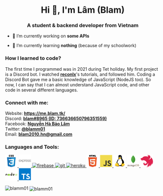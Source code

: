 <h1 align="center">Hi 👋, I'm Lâm (Blam)</h1>
<h3 align="center">A student & backend developer from Vietnam</h3>

- 🔭 I’m currently working on **some APIs**

- 🌱 I’m currently learning **nothing** (because of my schoolwork)

<h3 align="left">How I learned to code?</h3>
The first time I programmed was in 2021 during Tet holiday. My first project is a Discord bot. I watched <a href="https://github.com/reconlx"><strong>reconlx</strong></a>'s tutorials, and followed him. Coding a Discord Bot gave me a basic knowledge of JavaScript (NodeJS too). So now, I can say that I can almost understand JavaScript code, and other code in several different languages.

<h3 align="left">Connect with me:</h3>
Website: <a href="https://me.blam.tk"><strong>https://me.blam.tk/</strong></a><br />
Discord: <a href="https://discord.com/users/736636650796351559"><strong>blam#8965 (ID: 736636650796351559)</strong></a><br />
Facebook: <a href="https://www.facebook.com/blamm01"><strong>Nguyễn Hà Bảo Lâm</strong></a><br />
Twitter: <a href="https://twitter.com/blamm01"><strong>@blamm01</strong></a><br />
Email: <a href="mailto:blam2010.hn@gmail.com"><strong>blam2010.hn@gmail.com</strong></a><br />

<h3 align="left">Languages and Tools:</h3>
<p align="left"> <a href="https://www.w3schools.com/css/" target="_blank" rel="noreferrer"> <img src="https://raw.githubusercontent.com/devicons/devicon/master/icons/css3/css3-original-wordmark.svg" alt="css3" width="40" height="40"/> </a> <a href="https://expressjs.com" target="_blank" rel="noreferrer"> <img src="https://raw.githubusercontent.com/devicons/devicon/master/icons/express/express-original-wordmark.svg" alt="express" width="40" height="40"/> </a> <a href="https://firebase.google.com/" target="_blank" rel="noreferrer"> <img src="https://www.vectorlogo.zone/logos/firebase/firebase-icon.svg" alt="firebase" width="40" height="40"/> </a> <a href="https://git-scm.com/" target="_blank" rel="noreferrer"> <img src="https://www.vectorlogo.zone/logos/git-scm/git-scm-icon.svg" alt="git" width="40" height="40"/> </a> <a href="https://heroku.com" target="_blank" rel="noreferrer"> <img src="https://www.vectorlogo.zone/logos/heroku/heroku-icon.svg" alt="heroku" width="40" height="40"/> </a> <a href="https://www.w3.org/html/" target="_blank" rel="noreferrer"> <img src="https://raw.githubusercontent.com/devicons/devicon/master/icons/html5/html5-original-wordmark.svg" alt="html5" width="40" height="40"/> </a> <a href="https://developer.mozilla.org/en-US/docs/Web/JavaScript" target="_blank" rel="noreferrer"> <img src="https://raw.githubusercontent.com/devicons/devicon/master/icons/javascript/javascript-original.svg" alt="javascript" width="40" height="40"/> </a> <a href="https://www.linux.org/" target="_blank" rel="noreferrer"> <img src="https://raw.githubusercontent.com/devicons/devicon/master/icons/linux/linux-original.svg" alt="linux" width="40" height="40"/> </a> <a href="https://www.mongodb.com/" target="_blank" rel="noreferrer"> <img src="https://raw.githubusercontent.com/devicons/devicon/master/icons/mongodb/mongodb-original-wordmark.svg" alt="mongodb" width="40" height="40"/> </a> <a href="https://nestjs.com/" target="_blank" rel="noreferrer"> <img src="https://raw.githubusercontent.com/devicons/devicon/master/icons/nestjs/nestjs-plain.svg" alt="nestjs" width="40" height="40"/> </a> <a href="https://nodejs.org" target="_blank" rel="noreferrer"> <img src="https://raw.githubusercontent.com/devicons/devicon/master/icons/nodejs/nodejs-original-wordmark.svg" alt="nodejs" width="40" height="40"/> </a> <a href="https://www.typescriptlang.org/" target="_blank" rel="noreferrer"> <img src="https://raw.githubusercontent.com/devicons/devicon/master/icons/typescript/typescript-original.svg" alt="typescript" width="40" height="40"/> </a> </p>

<p><img align="left" src="https://github-readme-stats.vercel.app/api/top-langs?username=blamm01&show_icons=true&locale=en&layout=compact" alt="blamm01" /></p>

<p>&nbsp;<img align="center" src="https://github-readme-stats.vercel.app/api?username=blamm01&show_icons=true&locale=en" alt="blamm01" /></p>
